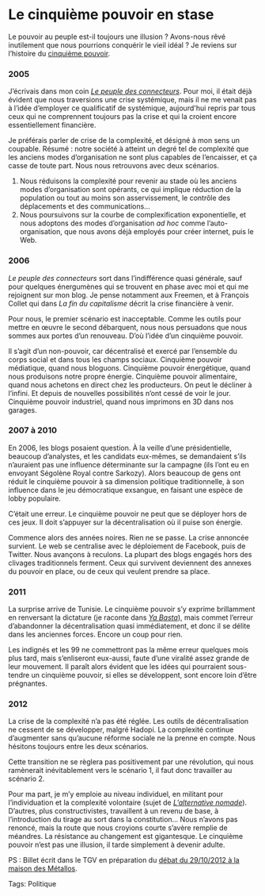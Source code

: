 # Le cinquième pouvoir en stase

Le pouvoir au peuple est-il toujours une illusion ? Avons-nous rêvé inutilement que nous pourrions conquérir le vieil idéal ? Je reviens sur l’histoire du [cinquième pouvoir](http://blog.tcrouzet.com/le-cinquieme-pouvoir/).<span id="more-29402"></span>

### 2005

J’écrivais dans mon coin [*Le peuple des connecteurs*](http://blog.tcrouzet.com/le-peuple-des-connecteurs/). Pour moi, il était déjà évident que nous traversions une crise systémique, mais il ne me venait pas à l’idée d’employer ce qualificatif de systémique, aujourd'hui repris par tous ceux qui ne comprennent toujours pas la crise et qui la croient encore essentiellement financière.

Je préférais parler de crise de la complexité, et désigné à mon sens un coupable. Résumé : notre société à atteint un degré tel de complexité que les anciens modes d’organisation ne sont plus capables de l’encaisser, et ça casse de toute part. Nous nous retrouvons avec deux scénarios.

1. Nous réduisons la complexité pour revenir au stade où les anciens modes d’organisation sont opérants, ce qui implique réduction de la population ou tout au moins son asservissement, le contrôle des déplacements et des communications…
2. Nous poursuivons sur la courbe de complexification exponentielle, et nous adoptons des modes d’organisation *ad hoc* comme l’auto-organisation, que nous avons déjà employés pour créer internet, puis le Web.

### 2006

*Le peuple des connecteurs* sort dans l’indifférence quasi générale, sauf pour quelques énergumènes qui se trouvent en phase avec moi et qui me rejoignent sur mon blog. Je pense notamment aux Freemen, et à François Collet qui dans *La fin du capitalisme* décrit la crise financière à venir.

Pour nous, le premier scénario est inacceptable. Comme les outils pour mettre en œuvre le second débarquent, nous nous persuadons que nous sommes aux portes d’un renouveau. D’où l’idée d’un cinquième pouvoir.

Il s’agit d’un non-pouvoir, car décentralisé et exercé par l’ensemble du corps social et dans tous les champs sociaux. Cinquième pouvoir médiatique, quand nous bloguons. Cinquième pouvoir énergétique, quand nous produisons notre propre énergie. Cinquième pouvoir alimentaire, quand nous achetons en direct chez les producteurs. On peut le décliner à l’infini. Et depuis de nouvelles possibilités n’ont cessé de voir le jour. Cinquième pouvoir industriel, quand nous imprimons en 3D dans nos garages.

### 2007 à 2010

En 2006, les blogs posaient question. À la veille d’une présidentielle, beaucoup d’analystes, et les candidats eux-mêmes, se demandaient s’ils n’auraient pas une influence déterminante sur la campagne (ils l’ont eu en envoyant Ségolène Royal contre Sarkozy). Alors beaucoup de gens ont réduit le cinquième pouvoir à sa dimension politique traditionnelle, à son influence dans le jeu démocratique exsangue, en faisant une espèce de lobby populaire.

C’était une erreur. Le cinquième pouvoir ne peut que se déployer hors de ces jeux. Il doit s’appuyer sur la décentralisation où il puise son énergie.

Commence alors des années noires. Rien ne se passe. La crise annoncée survient. Le web se centralise avec le déploiement de Facebook, puis de Twitter. Nous avançons à reculons. La plupart des blogs engagés hors des clivages traditionnels ferment. Ceux qui survivent deviennent des annexes du pouvoir en place, ou de ceux qui veulent prendre sa place.

### 2011

La surprise arrive de Tunisie. Le cinquième pouvoir s’y exprime brillamment en renversant la dictature (je raconte dans [*Ya Basta*](http://blog.tcrouzet.com/ya-basta/)), mais commet l’erreur d’abandonner la décentralisation quasi immédiatement, et donc il se délite dans les anciennes forces. Encore un coup pour rien.

Les indignés et les 99 ne commettront pas la même erreur quelques mois plus tard, mais s’enliseront eux-aussi, faute d’une viralité assez grande de leur mouvement. Il paraît alors évident que les idées qui pourraient sous-tendre un cinquième pouvoir, si elles se développent, sont encore loin d’être prégnantes.

### 2012

La crise de la complexité n’a pas été réglée. Les outils de décentralisation ne cessent de se développer, malgré Hadopi. La complexité continue d’augmenter sans qu’aucune réforme sociale ne la prenne en compte. Nous hésitons toujours entre les deux scénarios.

Cette transition ne se règlera pas positivement par une révolution, qui nous ramènerait inévitablement vers le scénario 1, il faut donc travailler au scénario 2.

Pour ma part, je m’y emploie au niveau individuel, en militant pour l’individuation et la complexité volontaire (sujet de [*L’alternative nomade*](http://blog.tcrouzet.com/alternative-nomade/)). D’autres, plus constructivistes, travaillent à un revenu de base, à l’introduction du tirage au sort dans la constitution… Nous n’avons pas renoncé, mais la route que nous croyions courte s’avère remplie de méandres. La résistance au changement est gigantesque. Le cinquième pouvoir n’est pas une illusion, il tarde simplement à devenir adulte.

PS : Billet écrit dans le TGV en préparation du [débat du 29/10/2012 à la maison des Métallos](http://blog.tcrouzet.com/2012/10/17/le-web-citoyen-la-grande-illusion/).

Tags: Politique